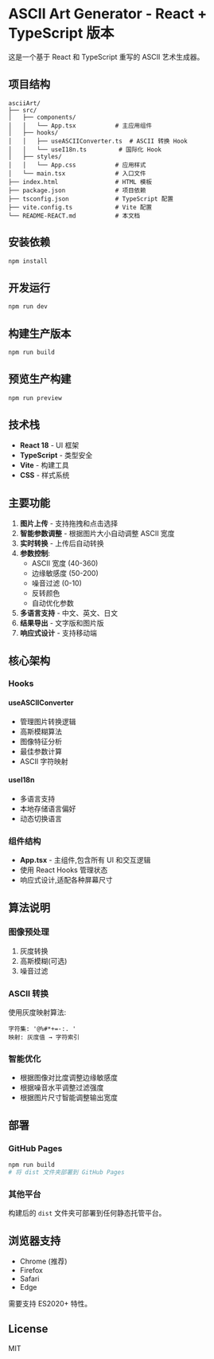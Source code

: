 # ASCII Art Generator - React + TypeScript 版本

这是一个基于 React 和 TypeScript 重写的 ASCII 艺术生成器。

## 项目结构

```
asciiArt/
├── src/
│   ├── components/
│   │   └── App.tsx           # 主应用组件
│   ├── hooks/
│   │   ├── useASCIIConverter.ts  # ASCII 转换 Hook
│   │   └── useI18n.ts         # 国际化 Hook
│   ├── styles/
│   │   └── App.css           # 应用样式
│   └── main.tsx              # 入口文件
├── index.html                # HTML 模板
├── package.json              # 项目依赖
├── tsconfig.json             # TypeScript 配置
├── vite.config.ts            # Vite 配置
└── README-REACT.md           # 本文档
```

## 安装依赖

```bash
npm install
```

## 开发运行

```bash
npm run dev
```

## 构建生产版本

```bash
npm run build
```

## 预览生产构建

```bash
npm run preview
```

## 技术栈

- **React 18** - UI 框架
- **TypeScript** - 类型安全
- **Vite** - 构建工具
- **CSS** - 样式系统

## 主要功能

1. **图片上传** - 支持拖拽和点击选择
2. **智能参数调整** - 根据图片大小自动调整 ASCII 宽度
3. **实时转换** - 上传后自动转换
4. **参数控制**:
   - ASCII 宽度 (40-360)
   - 边缘敏感度 (50-200)
   - 噪音过滤 (0-10)
   - 反转颜色
   - 自动优化参数
5. **多语言支持** - 中文、英文、日文
6. **结果导出** - 文字版和图片版
7. **响应式设计** - 支持移动端

## 核心架构

### Hooks

#### useASCIIConverter
- 管理图片转换逻辑
- 高斯模糊算法
- 图像特征分析
- 最佳参数计算
- ASCII 字符映射

#### useI18n
- 多语言支持
- 本地存储语言偏好
- 动态切换语言

### 组件结构

- **App.tsx** - 主组件,包含所有 UI 和交互逻辑
- 使用 React Hooks 管理状态
- 响应式设计,适配各种屏幕尺寸

## 算法说明

### 图像预处理
1. 灰度转换
2. 高斯模糊(可选)
3. 噪音过滤

### ASCII 转换
使用灰度映射算法:
```
字符集: '@%#*+=-:. '
映射: 灰度值 → 字符索引
```

### 智能优化
- 根据图像对比度调整边缘敏感度
- 根据噪音水平调整过滤强度
- 根据图片尺寸智能调整输出宽度

## 部署

### GitHub Pages
```bash
npm run build
# 将 dist 文件夹部署到 GitHub Pages
```

### 其他平台
构建后的 `dist` 文件夹可部署到任何静态托管平台。

## 浏览器支持

- Chrome (推荐)
- Firefox
- Safari
- Edge

需要支持 ES2020+ 特性。

## License

MIT
